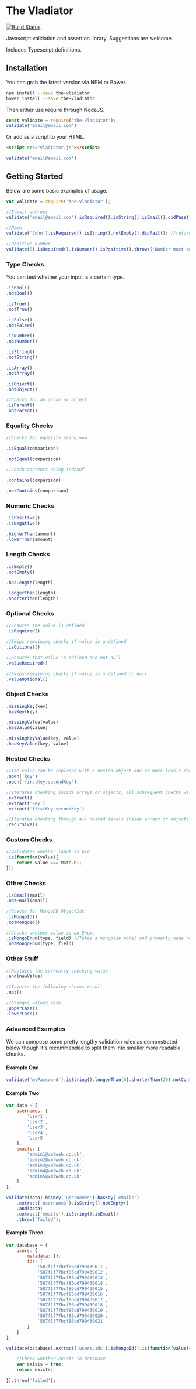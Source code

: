 # The Vladiator

[![Build Status](http://bamboo.vmlweb.co.uk:8085/plugins/servlet/wittified/build-status/OPEN-VLAD)](http://bamboo.vmlweb.co.uk:8085/browse/OPEN-VLAD)

Javascript validation and assertion library. Suggestions are welcome.

Includes Typescript definitions.

## Installation

You can grab the latest version via NPM or Bower.

```bash
npm install --save the-vladiator
bower install --save the-vladiator
```

Then either use require through NodeJS.

```javascript
const validate = require('the-vladiator');
validate('email@email.com')
```

Or add as a script to your HTML.

```html
<script src="vladiator.js"></script>
```
```javascript
validate('email@email.com')
```

## Getting Started

Below are some basic examples of usage.

```javascript
var validate = require('the-vladiator');

//E-mail address
validate('email@email.com').isRequired().isString().isEmail().didPass(); //returns true if passed validation

//Name
validate('John').isRequired().isString().notEmpty().didFail(); //returns true if failed validation

//Positive number
validate(5).isRequired().isNumber().isPositive().throws('Number must be positive'); //throws if failed validation
```

### Type Checks

You can test whether your input is a certain type.

```javascript
.isBool()
.notBool()

.isTrue()
.notTrue()

.isFalse()
.notFalse()

.isNumber()
.notNumber()

.isString()
.notString()

.isArray()
.notArray()

.isObject()
.notObject()

//Checks for an array or object
.isParent()
.notParent()
```

### Equality Checks

```javascript
//Checks for equality using ===

.isEqual(comparison)

.notEqual(comparison)

//Check contents using indexOf

.contains(comparison)

.notContains(comparison)
```

### Numeric Checks

```javascript
.isPositive()
.isNegative()

.higherThan(amount)
.lowerThan(amount)
```

### Length Checks

```javascript
.isEmpty()
.notEmpty()

.hasLength(length)

.longerThan(length)
.shorterThan(length)
```

### Optional Checks

```javascript
//Ensures the value is defined
.isRequired()

//Skips remaining checks if value is undefined
.isOptional()

//Ensures that value is defined and not null
.valueRequired()

//Skips remaining checks if value is undefined or null
.valueOptional()
```

### Object Checks

```javascript
.missingKey(key)
.hasKey(key)

.missingValue(value)
.hasValue(value)

.missingKeyValue(key, value)
.hasKeyValue(key, value)
```

### Nested Checks

```javascript
//The value can be replaced with a nested object one or more levels deeper
.open('key')
.open('firstKey.secondKey')

//Iterates checking inside arrays or objects, all subsequent checks will be performed on each
.extract()
.extract('key')
.extract('firstKey.secondKey')

//Iterates checking through all nested levels inside arrays or objects
.recursive()
```

### Custom Checks

```javascript
//Validates whether input is pie
.is(function(value){
	return value === Math.PI;
});
```

### Other Checks

```javascript
.isEmail(email)
.notEmail(email)

//Checks for MongoDB ObjectIds
.isMongoId()
.notMongoId()

//Checks whether value is an Enum.
.isMongoEnum(type, field) //Takes a mongoose model and property name respectively
.notMongoEnum(type, field)
```

### Other Stuff

```javascript
//Replaces the currently checking value
.and(newValue)

//Inverts the following checks result
.not()

//Changes values case
.upperCase()
.lowerCase()
```

### Advanced Examples

We can compose some pretty lengthy validation rules as demonstrated below though it's recommended to split them into smaller more readable chunks.

#### Example One

```javascript
validate('myPassword').isString().longerThan(6).shorterThan(20).notContains('password').notEmail().throw('Enter a strong password')
```

#### Example Two

```javascript
var data = {
	usernames: [
		'User1',
		'User2',
		'User3',
		'User4',
		'User5'
	],
	emails: [
		'admin1@vmlweb.co.uk',
		'admin2@vmlweb.co.uk',
		'admin3@vmlweb.co.uk',
		'admin4@vmlweb.co.uk',
		'admin5@vmlweb.co.uk'
	]
};

validate(data).hasKey('usernames').hasKey('emails')
	.extract('usernames').isString().notEmpty()
	.and(data)
	.extract('emails').isString().isEmail()
	.throw('failed');
```

#### Example Three

```javascript
var database = {
	users: {
		metadata: {},
		ids: [
			'507f1f77bcf86cd799439011',
			'507f1f77bcf86cd799439012',
			'507f1f77bcf86cd799439013',
			'507f1f77bcf86cd799439014',
			'507f1f77bcf86cd799439015',
			'507f1f77bcf86cd799439016',
			'507f1f77bcf86cd799439017',
			'507f1f77bcf86cd799439018',
			'507f1f77bcf86cd799439019',
			'507f1f77bcf86cd799439020',
			'507f1f77bcf86cd799439021'
		]
	}
};

validate(database).extract('users.ids').isMongoId().is(function(value){

	//Check whether exists in database
	var exists = true; 
	return exists;
	
}).throw('failed');
```